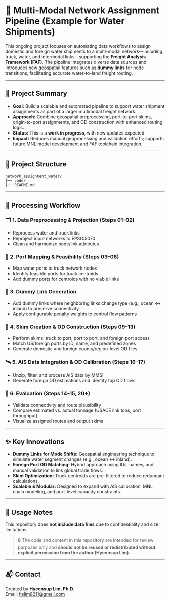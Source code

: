 # 🌊 Multi-Modal Network Assignment Pipeline (Example for Water Shipments)

This ongoing project focuses on automating data workflows to assign domestic and foreign water shipments to a multi-modal network—including truck, water, and intermodal links—supporting the **Freight Analysis Framework (FAF)**. The pipeline integrates diverse data sources and introduces new geospatial features such as **dummy links** for node transitions, facilitating accurate water-to-land freight routing.

---

## 📌 Project Summary

- **Goal:** Build a scalable and automated pipeline to support water shipment assignments as part of a larger multimodal freight network.
- **Approach:** Combine geospatial preprocessing, port-to-port skims, origin-to-port assignments, and OD construction with enhanced routing logic.
- **Status:** This is a **work in progress**, with new updates expected.
- **Impact:** Reduces manual geoprocessing and validation efforts; supports future MNL model development and FAF toolchain integration.

---

## 📂 Project Structure

```
network_assignment_water/
├── code/
├── README.md
```

---

## 🧩 Processing Workflow

### 🗂 1. Data Preprocessing & Projection (Steps 01–02)
- Reprocess water and truck links
- Reproject input networks to EPSG:5070
- Clean and harmonize node/link attributes

### 📍 2. Port Mapping & Feasibility (Steps 03–08)
- Map water ports to truck network nodes
- Identify feasible ports for truck centroids
- Add dummy ports for centroids with no viable links

### 🔗 3. Dummy Link Generation
- Add dummy links where neighboring links change type (e.g., ocean ↔ inland) to preserve connectivity
- Apply configurable penalty weights to control flow patterns

### 🔄 4. Skim Creation & OD Construction (Steps 09–13)
- Perform skims: truck to port, port to port, and foreign port access
- Match US/foreign ports by ID, name, and predefined zones
- Generate domestic and foreign county/region-level OD files

### 🛰 5. AIS Data Integration & OD Calibration (Steps 16–17)
- Unzip, filter, and process AIS data by MMSI
- Generate foreign OD estimations and identify top OD flows

### 🧪 6. Evaluation (Steps 14–15, 20+)
- Validate connectivity and route plausibility
- Compare estimated vs. actual tonnage (USACE link tons, port throughput)
- Visualize assigned routes and output skims

---

## ✨ Key Innovations

- **Dummy Links for Mode Shifts:** Geospatial engineering technique to simulate water segment changes (e.g., ocean ↔ inland).
- **Foreign Port OD Matching:** Hybrid approach using IDs, names, and manual validation to link global trade flows.
- **Skim Optimization:** Truck centroids are pre-filtered to reduce redundant calculations.
- **Scalable & Modular:** Designed to expand with AIS calibration, MNL chain modeling, and port-level capacity constraints.

---

## 🚀 Usage Notes

This repository does **not include data files** due to confidentiality and size limitations.

> 🔒 The code and content in this repository are intended for review purposes only and **should not be reused or redistributed without explicit permission from the author (Hyeonsup Lim).**

---

## 📬 Contact

Created by **Hyeonsup Lim, Ph.D.**  
Email: hslim8211@gmail.com  
